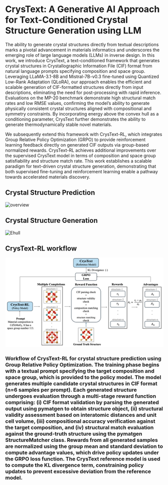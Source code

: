 # CrysText: A Generative AI Approach for Text-Conditioned Crystal Structure Generation using LLM 


The ability to generate crystal structures directly from textual descriptions marks a pivotal advancement in materials informatics and underscores the emerging role of large language models (LLMs) in inverse design. In this work, we introduce CrysText, a text-conditioned framework that generates crystal structures in Crystallographic Information File (CIF) format from natural language prompts specifying composition and space group. Leveraging LLaMA-3.1-8B and Mistral-7B-v0.3 fine-tuned using Quantized Low-Rank Adaptation (QLoRA), our approach enables the efficient and scalable generation of CIF-formatted structures directly from input descriptions, eliminating the need for post-processing with rapid inference. Evaluations on the MP-20 benchmark demonstrate high structural match rates and low RMSE values, confirming the model’s ability to generate physically consistent crystal structures aligned with compositional and symmetry constraints. By incorporating energy above the convex hull as a conditioning parameter, CrysText further demonstrates the ability to generate thermodynamically stable novel materials. 

We subsequently extend this framework with CrysText-RL, which integrates Group Relative Policy Optimization (GRPO) to provide reinforcement learning feedback directly on generated CIF outputs via group-based normalized rewards. CrysText-RL achieves additional improvements over the supervised CrysText model in terms of composition and space group satisfiability and structure match rate. This work establishes a scalable paradigm for text-driven crystal structure generation, demonstrating that both supervised fine-tuning and reinforcement learning enable a pathway towards accelerated materials discovery.

## Crystal Structure Prediction
![overview](images/CrysText_CSP_final.gif)

## Crystal Structure Generation
![Ehull](images/CrysText_ehull_final.gif)

## CrysText-RL workflow

![CrysText-RL](images/CrysText-RL_workflow.png)

### Workflow of CrysText-RL for crystal structure prediction using Group Relative Policy Optimization. The training phase begins with a textual prompt specifying the target composition and space group, which is provided to the policy model. The model generates multiple candidate crystal structures in CIF format (n=6 samples per prompt). Each generated structure undergoes evaluation through a multi-stage reward function comprising: (i) CIF format validation by parsing the generated output using pymatgen to obtain structure object, (ii) structural validity assessment based on interatomic distances and unit cell volume, (iii) compositional accuracy verification against the target composition, and (iv) structural match evaluation against the ground-truth structure using the pymatgen StructureMatcher class. Rewards from all generated samples are normalized using the group mean and standard deviation to compute advantage values, which drive policy updates under the GRPO loss function. The CrysText reference model is used to compute the KL divergence term, constraining policy updates to prevent excessive deviation from the reference model.


